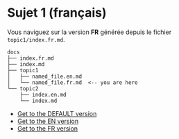 # Sujet 1 (français)

Vous naviguez sur la version **FR** générée depuis le fichier `topic1/index.fr.md`.

```
docs
├── index.fr.md
├── index.md
├── topic1
│   ├── named_file.en.md
│   └── named_file.fr.md  <-- you are here
└── topic2
    ├── index.en.md
    └── index.md
```

- [Get to the DEFAULT version](https://ultrabug.github.io/mkdocs-static-i18n/)
- [Get to the EN version](https://ultrabug.github.io/mkdocs-static-i18n/en/)
- [Get to the FR version](https://ultrabug.github.io/mkdocs-static-i18n/fr/)
